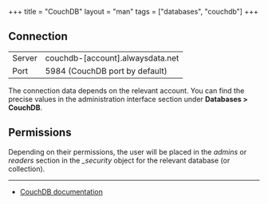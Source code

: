 +++
title = "CouchDB"
layout = "man"
tags = ["databases", "couchdb"]
+++

## Connection

|||
|--- |--- |
|Server|couchdb-[account].alwaysdata.net|
|Port|5984 (CouchDB port by default)|


The connection data depends on the relevant account. You can find the precise values in the administration interface section under **Databases > CouchDB**.

## Permissions

Depending on their permissions, the user will be placed in the *admins* or *readers* section in the *_security* object for the relevant database (or collection).

---

- [CouchDB documentation](https://docs.couchdb.org/en/stable/)
